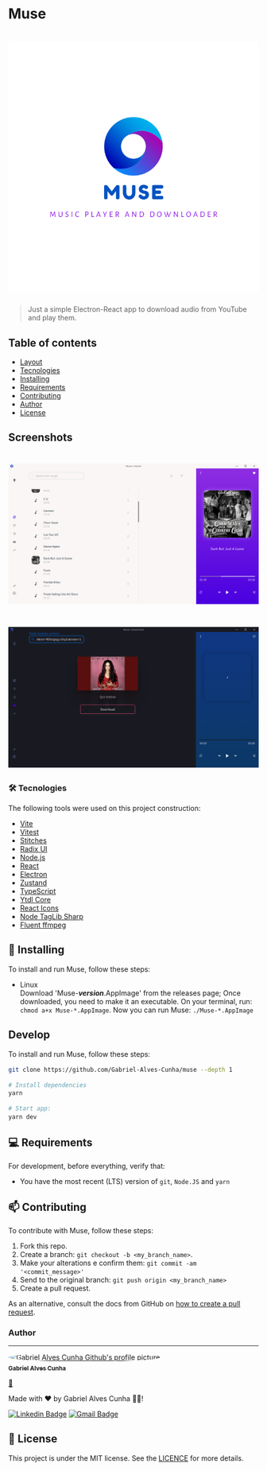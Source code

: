 # Muse

<h1 align="center">
	<img src="src/renderer/assets/icons/logo_with_name.svg" alt="Muse's logo, a donut-like circle with shades of blue.">
</h1>

> Just a simple Electron-React app to download audio from YouTube and play them.

## Table of contents

- [Layout](#Layout)
- [Tecnologies](#Tecnologies)
- [Installing](#Installing)
- [Requirements](#Requirements)
- [Contributing](#Contributing)
- [Author](#Author)
- [License](#License)

## Screenshots

<h1 align="center">
  <img src="screenshots/home.png" alt="Muse's home page wich is divide in three main parts, from left to right: the navigation, the main, wich contains the media list, and the media player." />
</h1>

<h1 align="center">
  <img src="screenshots/download.png" alt="Muse's download page." />
</h1>

### 🛠 Tecnologies

The following tools were used on this project construction:

- [Vite](https://vitejs.dev/)
- [Vitest](https://vitest.dev/)
- [Stitches](https://stitches.dev/)
- [Radix UI](https://radix-ui.com/)
- [Node.js](https://nodejs.org/en/)
- [React](https://pt-br.reactjs.org/)
- [Electron](https://www.electronjs.org/)
- [Zustand](https://github.com/pmndrs/zustand)
- [TypeScript](https://www.typescriptlang.org/)
- [Ytdl Core](https://github.com/fent/node-ytdl-core)
- [React Icons](https://react-icons.github.io/react-icons/)
- [Node TagLib Sharp](https://github.com/benrr101/node-taglib-sharp)
- [Fluent ffmpeg](https://github.com/fluent-ffmpeg/node-fluent-ffmpeg)

## 🚀 Installing

To install and run Muse, follow these steps:

* Linux  
  Download 'Muse-***version***.AppImage' from the releases page;
  Once downloaded, you need to make it an executable. On your terminal, run: `chmod a+x Muse-*.AppImage`.
  Now you can run Muse: `./Muse-*.AppImage`

## Develop

To install and run Muse, follow these steps:

```bash
git clone https://github.com/Gabriel-Alves-Cunha/muse --depth 1
```

```bash
# Install dependencies
yarn
```


```bash
# Start app:
yarn dev
```

## 💻 Requirements

For development, before everything, verify that:

- You have the most recent (LTS) version of `git`, `Node.JS` and `yarn`

## 📫 Contributing

To contribute with Muse, follow these steps:

1. Fork this repo.
2. Create a branch: `git checkout -b <my_branch_name>`.
3. Make your alterations e confirm them: `git commit -am '<commit_message>'`
4. Send to the original branch: `git push origin <my_branch_name>`
5. Create a pull request.

As an alternative, consult the docs from GitHub on [how to create a pull request](https://help.github.com/en/github/collaborating-with-issues-and-pull-requests/creating-a-pull-request).

### Author

---

<a href="https://github.com/Gabriel-Alves-Cunha/">
  <img
    alt="Gabriel Alves Cunha Github's profile picture."
    src="https://github.com/Gabriel-Alves-Cunha.png"
    style="border-radius: 50%;"
    width="100px"
  />

  <br />

  <sub>
    <b>Gabriel Alves Cunha</b>
  </sub>
</a>

<a href="https://blog.rocketseat.com.br/author/thiago//" title="Rocketseat">🚀</a>

Made with ❤️ by Gabriel Alves Cunha 👋🏽!

[![Linkedin Badge](https://img.shields.io/badge/-Gabriel-blue?style=flat-square&logo=Linkedin&logoColor=white&link=https://www.linkedin.com/in/gabriel-alves-cunha-214178174/)](https://www.linkedin.com/in/gabriel-alves-cunha-214178174/)
[![Gmail Badge](https://img.shields.io/badge/-gabriel925486@gmail.com-c14438?style=flat-square&logo=Gmail&logoColor=white&link=mailto:gabriel925486@gmail.com)](mailto:gabriel925486@gmail.com)

## 📝 License

This project is under the MIT license. See the [LICENCE](LICENCE) for more details.
